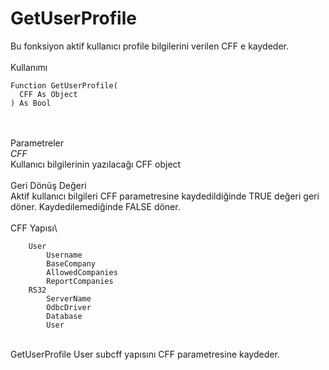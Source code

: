 # GetUserProfile

Bu fonksiyon aktif kullanıcı profile bilgilerini verilen CFF e kaydeder.\
\
Kullanımı

```
Function GetUserProfile(
  CFF As Object
) As Bool                      
```

\
\
Parametreler\
_CFF_\
Kullanıcı bilgilerinin yazılacağı CFF object\
\
Geri Dönüş Değeri\
Aktif kullanıcı bilgileri CFF parametresine kaydedildiğinde TRUE değeri geri döner. Kaydedilemediğinde FALSE döner.\
\
CFF Yapısı\


```
	User
		Username
		BaseCompany
		AllowedCompanies
		ReportCompanies
	RS32
		ServerName
		OdbcDriver
		Database
		User
```

\
GetUserProfile User subcff yapısını CFF parametresine kaydeder.
